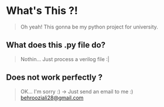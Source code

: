 # What's This ?!

> Oh yeah! This gonna be my python project for university.

## What does this .py file do?

> Nothin... Just process a verilog file :|

## Does not work perfectly ?

> OK... I'm sorry :) -> Just send an email to me :) behrooziali28@gmail.com
